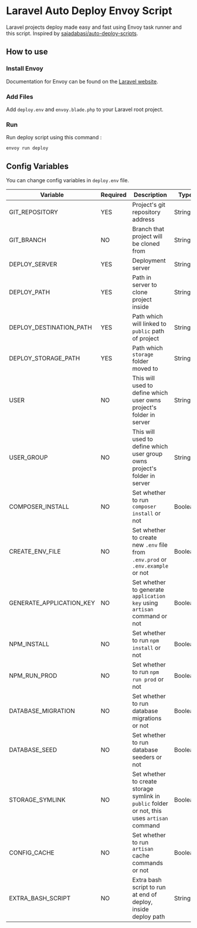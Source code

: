 # Laravel Auto Deploy Envoy Script
Laravel projects deploy made easy and fast using Envoy task runner and this script.
Inspired by [sajadabasi/auto-deploy-scripts](https://github.com/sajadabasi/auto-deploy-scripts).
## How to use
### Install Envoy
Documentation for Envoy can be found on the [Laravel website](https://laravel.com/docs/8.x/envoy).
### Add Files
Add `deploy.env` and `envoy.blade.php` to your Laravel root project.
### Run
Run deploy script using this command :

    envoy run deploy

## Config Variables
You can change config variables in `deploy.env` file.

| Variable                 | Required | Description                                                                                     | Type    | Default | Example                                           |
|--------------------------|----------|-------------------------------------------------------------------------------------------------|---------|---------|---------------------------------------------------|
| GIT_REPOSITORY           | YES      | Project's git repository address                                                                | String  |         | https://github.com/arsamme/my-laravel-project.git |
| GIT_BRANCH               | NO       | Branch that project will be cloned from                                                         | String  | master  | develop                                           |
| DEPLOY_SERVER            | YES      | Deployment server                                                                               | String  |         | root@127.0.0.1                                    |
| DEPLOY_PATH              | YES      | Path in server to clone project inside                                                          | String  |         | /home/arsam/web/arsam.me/                         |
| DEPLOY_DESTINATION_PATH  | YES      | Path which will linked to `public` path of project                                              | String  |         | /home/arsam/web/arsam.me/public_html/             |
| DEPLOY_STORAGE_PATH      | YES      | Path which `storage` folder moved to                                                            | String  |         | /home/arsam/web/arsam.me/storage/                 |
| USER                     | NO       | This will used to define which user owns project's folder in server                             | String  | root    | admin                                             |
| USER_GROUP               | NO       | This will used to define which user group owns project's folder in server                       | String  | root    | admin                                             |
| COMPOSER_INSTALL         | NO       | Set whether to run `composer install` or not                                                    | Boolean | true    |                                                   |
| CREATE_ENV_FILE          | NO       | Set whether to create new `.env` file from `.env.prod` or `.env.example` or not                 | Boolean | true    |                                                   |
| GENERATE_APPLICATION_KEY | NO       | Set whether to generate `application key` using `artisan` command or not                        | Boolean | true    |                                                   |
| NPM_INSTALL              | NO       | Set whether to run `npm install` or not                                                         | Boolean | true    |                                                   |
| NPM_RUN_PROD             | NO       | Set whether to run `npm run prod` or not                                                        | Boolean | true    |                                                   |
| DATABASE_MIGRATION       | NO       | Set whether to run database migrations or not                                                   | Boolean | false   |                                                   |
| DATABASE_SEED            | NO       | Set whether to run database seeders or not                                                      | Boolean | false   |                                                   |
| STORAGE_SYMLINK          | NO       | Set whether to create storage symlink in `public` folder or not, this uses `artisan` command    | Boolean | true    |                                                   |
| CONFIG_CACHE             | NO       | Set whether to run `artisan` cache commands or not                                              | Boolean | true    |                                                   |
| EXTRA_BASH_SCRIPT        | NO       | Extra bash script to run at end of deploy, inside deploy path                                   | String  |         | ls -la                                            |
